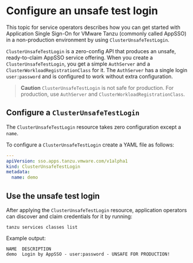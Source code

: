 # Configure an unsafe test login

This topic for service operators describes how you can get started with Application Single Sign-On for
VMware Tanzu (commonly called AppSSO) in a non-production environment by using `ClusterUnsafeTestLogin`.

`ClusterUnsafeTestLogin` is a zero-config API that produces an unsafe, ready-to-claim AppSSO service offering.
When you create a `ClusterUnsafeTestLogin`, you get a simple `AuthServer` and
a `ClusterWorkloadRegistrationClass` for it.
The `AuthServer` has a single login `user:password` and is configured to work without extra configuration.

> **Caution** `ClusterUnsafeTestLogin` is not safe for production. For production, use `AuthServer`
> and `ClusterWorkloadRegistrationClass`.

## <a id="configure"></a> Configure a `ClusterUnsafeTestLogin`

The `ClusterUnsafeTestLogin` resource takes zero configuration except a `name`.

To configure a `ClusterUnsafeTestLogin` create a YAML file as follows:

```yaml
---
apiVersion: sso.apps.tanzu.vmware.com/v1alpha1
kind: ClusterUnsafeTestLogin
metadata:
  name: demo
```

## <a id="use"></a> Use the unsafe test login

After applying the `ClusterUnsafeTestLogin` resource, application operators can discover and claim
credentials for it by running:

```console
tanzu services classes list
```

Example output:

```console
NAME  DESCRIPTION
demo  Login by AppSSO - user:password - UNSAFE FOR PRODUCTION!
```

<!-- does the above command both discover and claim resources? -->

